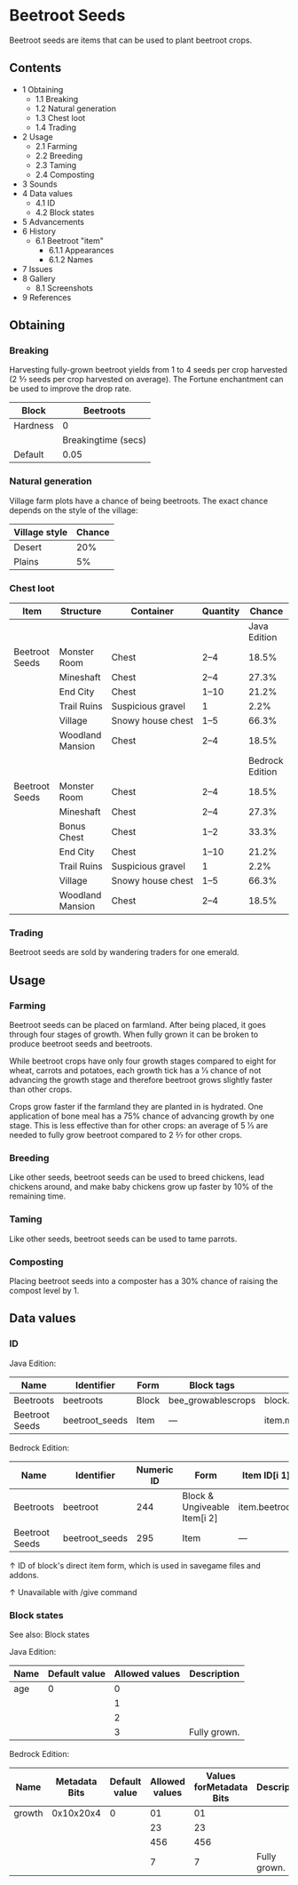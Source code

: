 # Beetroot Seeds
Beetroot seeds are items that can be used to plant beetroot crops.

## Contents
- 1 Obtaining
	- 1.1 Breaking
	- 1.2 Natural generation
	- 1.3 Chest loot
	- 1.4 Trading
- 2 Usage
	- 2.1 Farming
	- 2.2 Breeding
	- 2.3 Taming
	- 2.4 Composting
- 3 Sounds
- 4 Data values
	- 4.1 ID
	- 4.2 Block states
- 5 Advancements
- 6 History
	- 6.1 Beetroot "item"
		- 6.1.1 Appearances
		- 6.1.2 Names
- 7 Issues
- 8 Gallery
	- 8.1 Screenshots
- 9 References

## Obtaining
### Breaking
Harvesting fully-grown beetroot yields from 1 to 4 seeds per crop harvested (2 5⁄7 seeds per crop harvested on average). The Fortune enchantment can be used to improve the drop rate.

| Block    | Beetroots           |
|----------|---------------------|
| Hardness | 0                   |
|          | Breakingtime (secs) |
| Default  | 0.05                |

### Natural generation
Village farm plots have a chance of being beetroots. The exact chance depends on the style of the village:

| Village style | Chance |
|---------------|--------|
| Desert        | 20%    |
| Plains        | 5%     |

### Chest loot
| Item           | Structure        | Container         | Quantity | Chance          |
|----------------|------------------|-------------------|----------|-----------------|
|                |                  |                   |          | Java Edition    |
| Beetroot Seeds | Monster Room     | Chest             | 2–4      | 18.5%           |
|                | Mineshaft        | Chest             | 2–4      | 27.3%           |
|                | End City         | Chest             | 1–10     | 21.2%           |
|                | Trail Ruins      | Suspicious gravel | 1        | 2.2%            |
|                | Village          | Snowy house chest | 1–5      | 66.3%           |
|                | Woodland Mansion | Chest             | 2–4      | 18.5%           |
|                |                  |                   |          | Bedrock Edition |
| Beetroot Seeds | Monster Room     | Chest             | 2–4      | 18.5%           |
|                | Mineshaft        | Chest             | 2–4      | 27.3%           |
|                | Bonus Chest      | Chest             | 1–2      | 33.3%           |
|                | End City         | Chest             | 1–10     | 21.2%           |
|                | Trail Ruins      | Suspicious gravel | 1        | 2.2%            |
|                | Village          | Snowy house chest | 1–5      | 66.3%           |
|                | Woodland Mansion | Chest             | 2–4      | 18.5%           |

### Trading
Beetroot seeds are sold by wandering traders for one emerald.

## Usage
### Farming
Beetroot seeds can be placed on farmland. After being placed, it goes through four stages of growth. When fully grown it can be broken to produce beetroot seeds and beetroots.

While beetroot crops have only four growth stages compared to eight for wheat, carrots and potatoes, each growth tick has a 1⁄3 chance of not advancing the growth stage and therefore beetroot grows slightly faster than other crops.

Crops grow faster if the farmland they are planted in is hydrated. One application of bone meal has a 75% chance of advancing growth by one stage. This is less effective than for other crops: an average of 5 1⁄3 are needed to fully grow beetroot compared to 2 2⁄7 for other crops.

### Breeding
Like other seeds, beetroot seeds can be used to breed chickens, lead chickens around, and make baby chickens grow up faster by 10% of the remaining time.

### Taming
Like other seeds, beetroot seeds can be used to tame parrots.

### Composting
Placing beetroot seeds into a composter has a 30% chance of raising the compost level by 1.

## Data values
### ID
Java Edition:

| Name           | Identifier     | Form  | Block tags         | Translation key               |
|----------------|----------------|-------|--------------------|-------------------------------|
| Beetroots      | beetroots      | Block | bee_growablescrops | block.minecraft.beetroots     |
| Beetroot Seeds | beetroot_seeds | Item  | —                  | item.minecraft.beetroot_seeds |

Bedrock Edition:

| Name           | Identifier     | Numeric ID | Form                         | Item ID[i 1]  | Translation key          |
|----------------|----------------|------------|------------------------------|---------------|--------------------------|
| Beetroots      | beetroot       | 244        | Block & Ungiveable Item[i 2] | item.beetroot | tile.beetroot.name       |
| Beetroot Seeds | beetroot_seeds | 295        | Item                         | —             | item.beetroot_seeds.name |


↑ ID of block's direct item form, which is used in savegame files and addons.

↑ Unavailable with /give command


### Block states
See also: Block states

Java Edition:

| Name | Default value | Allowed values | Description  |
|------|---------------|----------------|--------------|
| age  | 0             | 0              |              |
|      |               | 1              |              |
|      |               | 2              |              |
|      |               | 3              | Fully grown. |

Bedrock Edition:

| Name   | Metadata Bits | Default value | Allowed values | Values forMetadata Bits | Description  |
|--------|---------------|---------------|----------------|-------------------------|--------------|
| growth | 0x10x20x4     | 0             | 01             | 01                      |              |
|        |               |               | 23             | 23                      |              |
|        |               |               | 456            | 456                     |              |
|        |               |               | 7              | 7                       | Fully grown. |



